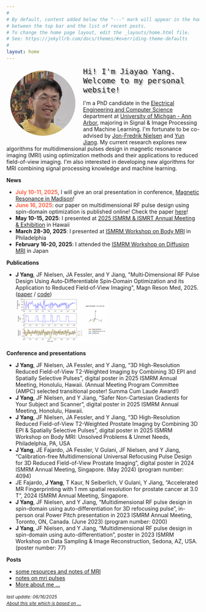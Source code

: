 ```yaml
---
#
# By default, content added below the "---" mark will appear in the home page
# between the top bar and the list of recent posts.
# To change the home page layout, edit the _layouts/home.html file.
# See: https://jekyllrb.com/docs/themes/#overriding-theme-defaults
#
layout: home
---
```


<aside style="float:left;padding:10px;width:180px;background:;"><img src='filesJiayao/jiayao-2024.jpg' alt='my photo' width=170 style="border-radius:50%;"></aside>

<font style="font-size:15pt;font-family:monospace;text-shadow: 3px 3px 2px rgba(0, 0, 0, .3);">Hi! I'm Jiayao Yang. <br>Welcome to my personal website!</font>

I'm a PhD candidate in the [Electrical Engineering and Computer Science](https://eecs.engin.umich.edu/) department at [University of Michgan - Ann Arbor](https://umich.edu/), majoring in Signal & Image Processing and Machine Learning. I'm fortunate to be co-advised by [Jon-Fredrik Nielsen](https://websites.umich.edu/~jfnielse/) and [Yun Jiang](https://medicine.umich.edu/dept/radiology/yun-jiang-phd). My current research explores new algorithms for multidimensional pulses design in magnetic resonance imaging (MRI) using optimization methods and their applications to reduced field-of-view imaging. I'm also interested in developing new algorithms for MRI combining signal processing knowledge and machine learning. 

**News**
- **<font color="tomato">July 10-11, 2025</font>**, I will give an oral presentation in conference, [Magnetic Resonance in Madison](https://magresmadison.radiology.wisc.edu/abstract-submission/)! 
- **<font color="tomato">June 16, 2025</font>**: our paper on multidimensional RF pulse design using spin-domain optimization is published online! Check the paper [here](https://doi.org/10.1002/mrm.30607)!
- **May 10-15, 2025**: I presented at [2025 ISMRM & ISMRT Annual Meeting & Exhibition](https://www.ismrm.org/25m/) in Hawaii 
- **March 28-30, 2025**: I presented at [ISMRM Workshop on Body MRI](https://www.ismrm.org/workshops/2025/Body/) in Philadelphia
- **February 16-20, 2025**: I attended the [ISMRM Workshop on Diffusion MRI](https://www.ismrm.org/workshops/2025/Diffusion40/) in Japan
<!-- - **January, 2025**: one abstract accepted by ISMRM Workshop on Body MRI and two abstracts accepted by 2025 ISMRM Annual Meeting -->
<!-- - **May 04-09, 2024**: I presented at [2024 ISMRM & ISMRT Annual Meeting & Exhibition](https://www.ismrm.org/24m/) in Singapore -->
<!-- - **April, 2024**: I achieved my PhD candidacy -->
<!-- - **March 28-29, 2024**: we organized 2024 [Michigan Student Symposium for Interdisciplinary Statistical Sciences (MSSISS)](https://sites.lsa.umich.edu/mssiss/) -->
<!-- - **September, 2023**: I started my PhD program in ECE at [University of Michigan](https://umich.edu/) -->
<!-- - **June 03-08, 2023**: I presented at [2023 ISMRM & ISMRT Annual Meeting & Exhibition](https://www.ismrm.org/23m/) in Toronto -->
<!-- - **January 08-11, 2023**: I presented at ISMRM workshop on [Data Sampling & Image Reconstruction](https://www.ismrm.org/workshops/2023/Data/) in Sedona -->

**Publications**
- **J Yang**, JF Nielsen, JA Fessler, and Y Jiang, "Multi‐Dimensional RF Pulse Design Using Auto‐Differentiable Spin‐Domain Optimization and its Application to Reduced Field‐of‐View Imaging", Magn Reson Med, 2025. ([paper](https://doi.org/10.1002/mrm.30607) / [code](https://github.com/MIITT-MRI-Jianglab/Multid_RF_SpinDomain)) <br> <img src="filesJiayao/paperMultidRFspindomain25/multid_rf_SpinDomainOpt_refocusing.gif" width=50%>

**Conference and presentations**
- **J Yang**, JF Nielsen, JA Fessler, and Y Jiang, “3D High-Resolution Reduced Field-of-View T2-Weighted Imaging by Combining 3D EPI and Spatially Selective Pulses”, digital poster in 2025 ISMRM Annual Meeting, Honolulu, Hawaii. (Annual Meeting Program Committee (AMPC) selected transitional poster! Summa Cum Laude Award!)
- **J Yang**, JF Nielsen, and Y Jiang, “Safer Non-Cartesian Gradients for Your Subject and Scanner”, digital poster in 2025 ISMRM Annual Meeting, Honolulu, Hawaii.
- **J Yang**, JF Nielsen, JA Fessler, and Y Jiang, “3D High-Resolution Reduced Field-of-View T2-Weighted Prostate Imaging by Combining 3D EPI & Spatially Selective Pulses”, digital poster in 2025 ISMRM Workshop on Body MRI: Unsolved Problems & Unmet Needs, Philadelphia, PA, USA
- **J Yang**, JE Fajardo, JA Fessler, V Gulani, JF Nielsen, and Y Jiang, “Calibration-free Multidimensional Universal Refocusing Pulse Design for 3D Reduced Field-of-View Prostate Imaging”, digital poster in 2024 ISMRM Annual Meeting, Singapore. (May 2024) (program number: 4094)
- JE Fajardo, **J Yang**, T Kaur, N Seiberlich, V Gulani, Y Jiang, “Accelerated MR Fingerprinting with 1 mm spatial resolution for prostate cancer at 3.0 T”, 2024 ISMRM Annual Meeting, Singapore.
- **J Yang**, JF Nielsen, and Y Jiang, “Multidimensional RF pulse design in spin-domain using auto-differentiation for 3D refocusing pulse”, in-person oral Power Pitch presentation in 2023 ISMRM Annual Meeting, Toronto, ON, Canada. (June 2023) (program number: 0200)
- **J Yang**, JF Nielsen, and Y Jiang, “Multidimensional RF pulse design in spin-domain using auto-differentiation”, poster in 2023 ISMRM Workshop on Data Sampling & Image Reconstruction, Sedona, AZ, USA. (poster number: 77)

**Posts**
- [some resources and notes of MRI](filesJiayao/mri-notes.md)
- [notes on mri pulses](filesJiayao/noteMRIpulses/note-mri-pulses.md)
- [More about me ...](filesJiayao/aboutme.md)

*<small>last update: 06/16/2025</small>*<br>
[*<small>About this site which is based on ...</small>*](about.md)
